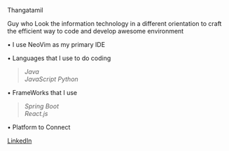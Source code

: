 Thangatamil

Guy who Look the information technology in a different orientation to craft the efficient way to code and develop awesome environment

• I use NeoVim as my primary IDE

• Languages that I use to do coding                                                                                                                                                                            
>*Java*                                                                                                                                                                                                  
>*JavaScript*
>*Python*
                                                                                                                        
• FrameWorks that I use                                                                                                                                                                                         
>*Spring Boot*                                                                                                                                                                                                  
>*React.js*

• Platform to Connect

[LinkedIn](https://www.linkedin.com/in/thangatamil-a-794a632a3/)
